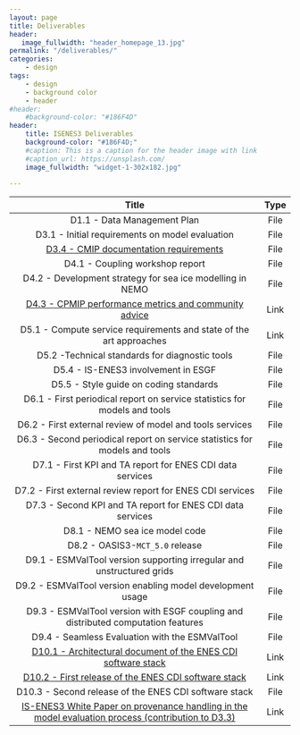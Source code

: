 ```yaml
---
layout: page
title: Deliverables
header:
   image_fullwidth: "header_homepage_13.jpg"
permalink: "/deliverables/"
categories:
    - design
tags:
    - design
    - background color
    - header
#header:
    #background-color: "#186F4D"
header:
    title: ISENES3 Deliverables
    background-color: "#186F4D;"
    #caption: This is a caption for the header image with link
    #caption_url: https://unsplash.com/
    image_fullwidth: "widget-1-302x182.jpg"

---
```


Title | Type
:----:|:----:
D1.1 - Data Management Plan | File
D3.1 - Initial requirements on model evaluation | File
[D3.4 - CMIP documentation requirements](IS-ENES3_D3.4)| File
D4.1 - Coupling workshop report | File
D4.2 - Development strategy for sea ice modelling in NEMO | File
[D4.3 - CPMIP performance metrics and community advice](https://zenodo.org/record/6394049#.YkxFuzyxXkN) | Link
D5.1 - Compute service requirements and state of the art approaches | Link
D5.2 -Technical standards for diagnostic tools | File
D5.4 - IS-ENES3 involvement in ESGF | File
D5.5 - Style guide on coding standards | File
D6.1 - First periodical report on service statistics for models and tools | File
D6.2 - First external review of model and tools services | File
D6.3 - Second periodical report on service statistics for models and tools | File
D7.1 - First KPI and TA report for ENES CDI data services | File
D7.2 - First external review report for ENES CDI services | File
D7.3 - Second KPI and TA report for ENES CDI data services | File
D8.1 - NEMO sea ice model code | File
D8.2 - OASIS3-`MCT_5.0` release | File
D9.1 - ESMValTool version supporting irregular and unstructured grids | File
D9.2 - ESMValTool version enabling model development usage | File
D9.3 - ESMValTool version with ESGF coupling and distributed computation features | File
D9.4 - Seamless Evaluation with the ESMValTool | File
[D10.1 - Architectural document of the ENES CDI software stack](https://zenodo.org/record/4309892#.Ykw7jDyxXkN) | Link
[D10.2 - First release of the ENES CDI software stack](https://zenodo.org/record/4450012#.YkxFyDyxXkO) | Link
D10.3 - Second release of the ENES CDI software stack | File
[IS-ENES3 White Paper on provenance handling in the model evaluation process (contribution to D3.3)](https://zenodo.org/record/5759571#.YkxFwzyxXkN) | Link
